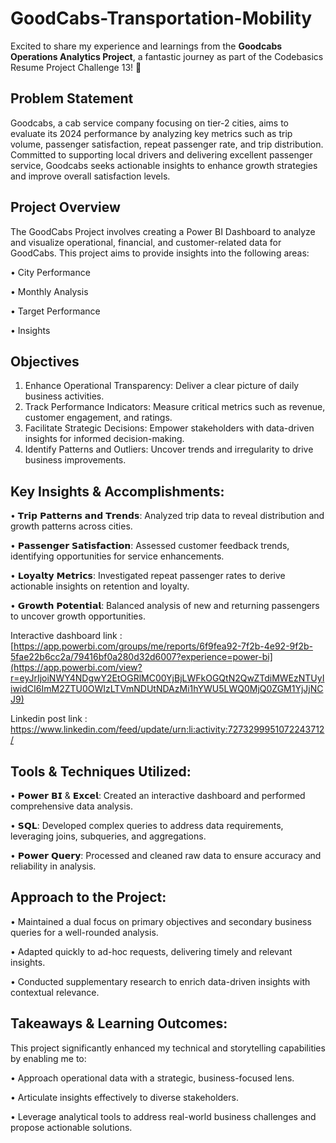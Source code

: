 # GoodCabs-Transportation-Mobility

Excited to share my experience and learnings from the **Goodcabs Operations Analytics Project**, a fantastic journey as part of the Codebasics Resume Project Challenge 13! 🎉 

## Problem Statement
Goodcabs, a cab service company focusing on tier-2 cities, aims to evaluate its 2024 performance by analyzing key metrics such as trip volume, passenger satisfaction, repeat passenger rate, and trip distribution. Committed to supporting local drivers and delivering excellent passenger service, Goodcabs seeks actionable insights to enhance growth strategies and improve overall satisfaction levels.

## Project Overview
The GoodCabs Project involves creating a Power BI Dashboard to analyze and visualize operational, financial, and customer-related data for GoodCabs. This project aims to provide insights into the following areas:

• City Performance

• Monthly Analysis

• Target Performance

• Insights

## Objectives
1. Enhance Operational Transparency: Deliver a clear picture of daily business activities.
2. Track Performance Indicators: Measure critical metrics such as revenue, customer engagement, and ratings.
3. Facilitate Strategic Decisions: Empower stakeholders with data-driven insights for informed decision-making.
4. Identify Patterns and Outliers: Uncover trends and irregularity to drive business improvements.

## Key Insights & Accomplishments:
• 𝗧𝗿𝗶𝗽 𝗣𝗮𝘁𝘁𝗲𝗿𝗻𝘀 𝗮𝗻𝗱 𝗧𝗿𝗲𝗻𝗱𝘀: Analyzed trip data to reveal distribution and growth patterns across cities.

• 𝗣𝗮𝘀𝘀𝗲𝗻𝗴𝗲𝗿 𝗦𝗮𝘁𝗶𝘀𝗳𝗮𝗰𝘁𝗶𝗼𝗻: Assessed customer feedback trends, identifying opportunities for service enhancements.

• 𝗟𝗼𝘆𝗮𝗹𝘁𝘆 𝗠𝗲𝘁𝗿𝗶𝗰𝘀: Investigated repeat passenger rates to derive actionable insights on retention and loyalty.

• 𝗚𝗿𝗼𝘄𝘁𝗵 𝗣𝗼𝘁𝗲𝗻𝘁𝗶𝗮𝗹: Balanced analysis of new and returning passengers to uncover growth opportunities.

Interactive dashboard link : [https://app.powerbi.com/groups/me/reports/6f9fea92-7f2b-4e92-9f2b-5fae22b6cc2a/79416bf0a280d32d6007?experience=power-bi](https://app.powerbi.com/view?r=eyJrIjoiNWY4NDgwY2EtOGRlMC00YjBjLWFkOGQtN2QwZTdiMWEzNTUyIiwidCI6ImM2ZTU0OWIzLTVmNDUtNDAzMi1hYWU5LWQ0MjQ0ZGM1YjJjNCJ9)

Linkedin post link : https://www.linkedin.com/feed/update/urn:li:activity:7273299951072243712/

## Tools & Techniques Utilized:
• 𝗣𝗼𝘄𝗲𝗿 𝗕𝗜 & 𝗘𝘅𝗰𝗲𝗹: Created an interactive dashboard and performed comprehensive data analysis.

• 𝗦𝗤𝗟: Developed complex queries to address data requirements, leveraging joins, subqueries, and aggregations.

• 𝗣𝗼𝘄𝗲𝗿 𝗤𝘂𝗲𝗿𝘆: Processed and cleaned raw data to ensure accuracy and reliability in analysis.

## Approach to the Project:
• Maintained a dual focus on primary objectives and secondary business queries for a well-rounded analysis.

• Adapted quickly to ad-hoc requests, delivering timely and relevant insights.

• Conducted supplementary research to enrich data-driven insights with contextual relevance.

## Takeaways & Learning Outcomes:
This project significantly enhanced my technical and storytelling capabilities by enabling me to:

• Approach operational data with a strategic, business-focused lens.

• Articulate insights effectively to diverse stakeholders.

• Leverage analytical tools to address real-world business challenges and propose actionable solutions.






